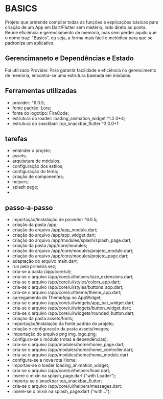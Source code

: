 # BASICS

Projeto que pretende compilar todas as funções e explicações básicas para criação de um App em Dart/Flutter sem mistério, indo direto ao ponto.
Reune eficiência e gerenciamento de memória, mas sem perder aquilo que o nome traz: "Basics", ou seja, a forma mais fácil e metódica para que se padronize um aplicativo.

## Gerencimaneto e Dependências e Estado

Foi utilizado Provider. Para garantir facilidade e eficiência no gerencimento de memória, encontra-se uma estrutura baseada em módulos.

## Ferramentas utilizadas

- provider: ^6.0.5;
- fonte padrão: Lora;
- fonte do logotipo: FiraCode;
- estrutura do loader: loading_animation_widget ^1.2.0+4;
- estrutura do snackbar: top_snackbar_flutter ^3.0.0+1


## tarefas
- entender o projeto;
- assets;
- arquitetura de módulos;
- configuração dos estilos;
- configuração do tema;
- criação de componentes;
- helpers;
- splash page;
- 


## passo-a-passo
- importação/instalação de provider: ^6.0.5;
- criação da pasta /app;
- criação do arquivo /app/app_module.dart;
- criação do arquivo /app/app_widget.dart;
- criação do arquivo /app/modules/splash/splash_page.dart;
- criação da pasta /app/core/modules;
- criação do arquivo /app/core/modules/projeto_module.dart;
- criação do arquivo /app/core/modules/projeto_page.dart;
- adaptação do arquivo main.dart;
- run pela primeira vez;
- cria-se a pasta /app/core/ui/;
- cria-se o arquivo /app/core/ui/helpers/size_extensions.dart;
- cria-se o arquivo /app/core/ui/styles/colors_app.dart;
- cria-se o arquivo /app/core/ui/styles/buttons_app.dart;
- cria-se o arquivo /app/core/ui/theme/theme_app.dart;
- carregamento do ThemeApp no AppWidget;
- cria-se o arquivo /app/core/ui/widgets/app_bar_widget.dart;
- cria-se o arquivo /app/core/ui/widgets/button_widget.dart;
- cria-se o arquivo /app/core/ui/widgets/rounded_button.dart;
- criação da pasta assets/fonts;
- importação/instalação da fonte padrão do projeto;
- criação e configuração da pasta assets/images;
- importação do arquivo png img_logo.png;
- configura-se o módulo (rotas e dependências);
- cria-se o arquivo /app/modules/home/home_page.dart;
- cria-se o arquivo /app/modules/home/home_controller.dart;
- cria-se o arquivo /app/modules/home/home_module.dart
- configura-se a nova rota Home;
- importas-se o loader loading_animation_widget;
- cria-se o arquivo /app/core/ui/helpers/load.dart;
- insere o mixin na splash_page.dart ("with Loader");
- importa-se o snackbar top_snackbar_flutter;
- cria-se o arquivo /app/core/ui/helpers/messages.dart;
- insere-se o mixin na splash_page.dart ("with...");
